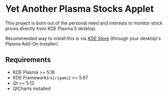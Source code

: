 # Yet Another Plasma Stocks Applet

This project is born out of the personal need and interests to monitor stock prices directly from KDE Plasma 5 desktop.

Recommended way to install this is via [KDE Store](https://store.kde.org/p/1388640/) (through your desktop's Plasma Add-On Installer).


## Requirements

 - KDE Plasma >= 5.18
 - KDE Frameworks `kirigami2` >= 5.67
 - Qt >= 5.12
 - QtCharts installed
